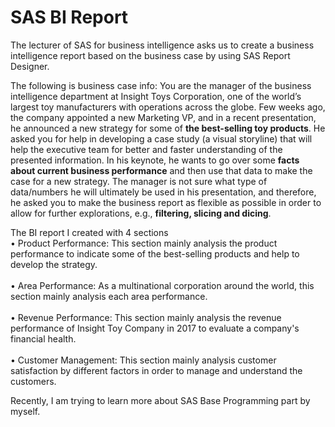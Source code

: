 # SAS BI Report

The lecturer of SAS for business intelligence asks us to create a business intelligence report based on the business case by using SAS Report Designer. 

The following is business case info:
You are the manager of the business intelligence department at Insight Toys Corporation, one of the world’s largest toy manufacturers with operations across the globe. Few weeks ago, the company appointed a new Marketing VP, and in a recent presentation, he announced a new strategy for some of **the best-selling toy products**. He asked you for help in developing a case study (a visual storyline) that will help the executive team for better and faster understanding of the presented information. In his keynote, he wants to go over some **facts about current business performance** and then use that data to make the case for a new strategy. The manager is not sure what type of data/numbers he will ultimately be used in his presentation, and therefore, he asked you to make the business report as flexible as possible in order to allow for further explorations, e.g., **filtering, slicing and dicing**. 

The BI report I created with 4 sections</br>
• Product Performance: This section mainly analysis the product performance to indicate some of the best-selling products and help to develop the strategy.</br>
</br> 
• Area Performance: As a multinational corporation around the world, this section mainly analysis each area performance.</br> 
</br>
• Revenue Performance: This section mainly analysis the revenue performance of Insight Toy Company in 2017 to evaluate a company's    financial health.</br> 
</br>
• Customer Management: This section mainly analysis customer satisfaction by different factors in order to manage and understand the customers.</br>
 
Recently, I am trying to learn more about SAS Base Programming part by myself. 
